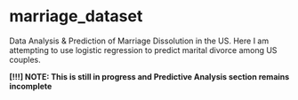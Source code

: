 # marriage_dataset
Data Analysis &amp; Prediction of Marriage Dissolution in the US. Here I am attempting to use logistic regression to predict marital divorce among US couples.

<b>[!!!] NOTE: This is still in progress and Predictive Analysis section remains incomplete</b>
